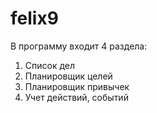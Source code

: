 # felix9

В программу входит 4 раздела:

1) Список дел
2) Планировщик целей
3) Планировщик привычек
4) Учет действий, событий
